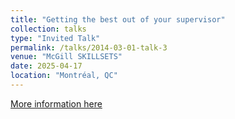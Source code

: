 ```yaml
---
title: "Getting the best out of your supervisor"
collection: talks
type: "Invited Talk"
permalink: /talks/2014-03-01-talk-3
venue: "McGill SKILLSETS"
date: 2025-04-17
location: "Montréal, QC"
---
```


[More information here]([url](https://www.mcgill.ca/involvement/channels/event/getting-best-out-your-supervisor-your-peers-361989))
